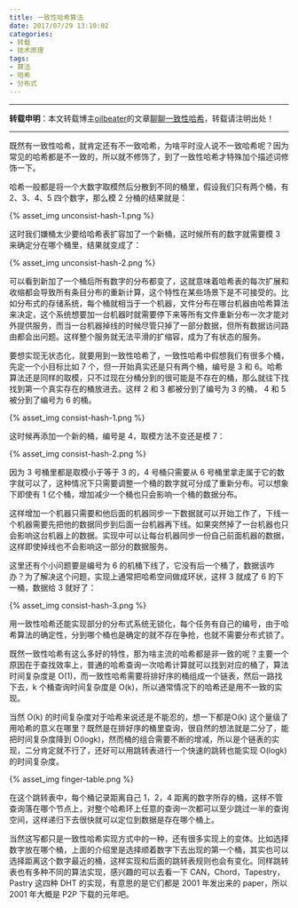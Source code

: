 ```yaml
---
title: 一致性哈希算法
date: 2017/07/29 13:10:02
categories: 
- 转载
- 技术原理
tags:
- 算法
- 哈希
- 分布式
---
```


----------

**转载申明**：本文转载博主[oilbeater](http://weibo.com/oilbeater/profile?s=6cm7D0)的文章[聊聊一致性哈希](http://oilbeater.com/%E5%8D%9A%E5%AE%A2/2016/12/18/consist-hash.html)，转载请注明出处！

----------

既然有一致性哈希，就肯定还有不一致哈希，为啥平时没人说不一致哈希呢？因为常见的哈希都是不一致的，所以就不修饰了，到了一致性哈希才特殊加个描述词修饰一下。

哈希一般都是将一个大数字取模然后分散到不同的桶里，假设我们只有两个桶，有 2、3、4、5 四个数字，那么模 2 分桶的结果就是：

{% asset_img unconsist-hash-1.png %}

这时我们嫌桶太少要给哈希表扩容加了一个新桶，这时候所有的数字就需要模 3 来确定分在哪个桶里，结果就变成了：

{% asset_img unconsist-hash-2.png %}

可以看到新加了一个桶后所有数字的分布都变了，这就意味着哈希表的每次扩展和收缩都会导致所有条目分布的重新计算，这个特性在某些场景下是不可接受的。比如分布式的存储系统，每个桶就相当于一个机器，文件分布在哪台机器由哈希算法来决定，这个系统想要加一台机器时就需要停下来等所有文件重新分布一次才能对外提供服务，而当一台机器掉线的时候尽管只掉了一部分数据，但所有数据访问路由都会出问题。这样整个服务就无法平滑的扩缩容，成为了有状态的服务。

要想实现无状态化，就要用到一致性哈希了，一致性哈希中假想我们有很多个桶，先定一个小目标比如 7 个，但一开始真实还是只有两个桶，编号是 3 和 6。哈希算法还是同样的取模，只不过现在分桶分到的很可能是不存在的桶，那么就往下找找到第一个真实存在的桶放进去。这样 2 和 3 都被分到了编号为 3 的桶， 4 和 5 被分到了编号为 6 的桶。

{% asset_img consist-hash-1.png %}

这时候再添加一个新的桶，编号是 4，取模方法不变还是模 7：

{% asset_img consist-hash-2.png %}

因为 3 号桶里都是取模小于等于 3 的，4 号桶只需要从 6 号桶里拿走属于它的数字就可以了，这种情况下只需要调整一个桶的数字就可分成了重新分布。可以想象下即使有 1 亿个桶，增加减少一个桶也只会影响一个桶的数据分布。

这样增加一个机器只需要和他后面的机器同步一下数据就可以开始工作了，下线一个机器需要先把他的数据同步到后面一台机器再下线。如果突然掉了一台机器也只会影响这台机器上的数据。实现中可以让每台机器同步一份自己前面机器的数据，这样即使掉线也不会影响这一部分的数据服务。

这里还有个小问题要是编号为 6 的机桶下线了，它没有后一个桶了，数据该咋办？为了解决这个问题，实现上通常把哈希空间做成环状，这样 3 就成了 6 的下一桶，数据给 3 就好了：

{% asset_img consist-hash-3.png %}

用一致性哈希还能实现部分的分布式系统无锁化，每个任务有自己的编号，由于哈希算法的确定性，分到哪个桶也是确定的就不存在争抢，也就不需要分布式锁了。

既然一致性哈希有这么多好的特性，那为啥主流的哈希都是非一致的呢？主要一个原因在于查找效率上，普通的哈希查询一次哈希计算就可以找到对应的桶了，算法时间复杂度是 O(1)，而一致性哈希需要将排好序的桶组成一个链表，然后一路找下去，k 个桶查询时间复杂度是 O(k)，所以通常情况下的哈希还是用不一致的实现。

当然 O(k) 的时间复杂度对于哈希来说还是不能忍的，想一下都是O(k) 这个量级了用哈希的意义在哪里？既然是在排好序的桶里查询，很自然的想法就是二分了，能把时间复杂度降到 O(logk)，然而桶的组合需要不断的增减，所以是个链表的实现，二分肯定就不行了，还好可以用跳转表进行一个快速的跳转也能实现 O(logk) 的时间复杂度。

{% asset_img finger-table.png %}

在这个跳转表中，每个桶记录距离自己 1，2，4 距离的数字所存的桶，这样不管查询落在哪个节点上，对整个哈希环上任意的查询一次都可以至少跳过一半的查询空间，这样递归下去很快就可以定位到数据是存在哪个桶上。

当然这写都只是一致性哈希实现方式中的一种，还有很多实现上的变体。比如选择数字放在哪个桶，上面的介绍里是选择顺着数字下去出现的第一个桶，其实也可以选择距离这个数字最近的桶，这样实现和后面的跳转表规则也会有变化。同样跳转表也有多种不同的算法实现，感兴趣的可以去看一下 CAN，Chord，Tapestry，Pastry 这四种 DHT 的实现，有意思的是它们都是 2001 年发出来的 paper，所以 2001 年大概是 P2P 下载的元年吧。

